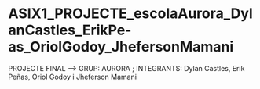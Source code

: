 # ASIX1_PROJECTE_escolaAurora_DylanCastles_ErikPe-as_OriolGodoy_JhefersonMamani
PROJECTE FINAL --> GRUP: AURORA ; INTEGRANTS: Dylan Castles, Erik Peñas, Oriol Godoy i Jheferson Mamani
